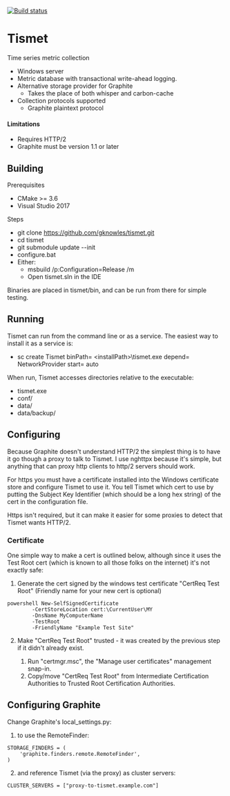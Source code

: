 <!--
Copyright Glen Knowles 2016 - 2018.
Distributed under the Boost Software License, Version 1.0.
-->

[![Build status](https://ci.appveyor.com/api/projects/status/nlcftmonh607sv3a?svg=true)
    ](https://ci.appveyor.com/project/gknowles/tismet "msvc 2017")

# Tismet

Time series metric collection

- Windows server
- Metric database with transactional write-ahead logging.
- Alternative storage provider for Graphite
  - Takes the place of both whisper and carbon-cache
- Collection protocols supported
  - Graphite plaintext protocol

#### Limitations
- Requires HTTP/2
- Graphite must be version 1.1 or later


## Building
Prerequisites
  - CMake >= 3.6
  - Visual Studio 2017

Steps
  - git clone https://github.com/gknowles/tismet.git
  - cd tismet
  - git submodule update --init
  - configure.bat
  - Either:
    - msbuild /p:Configuration=Release /m
    - Open tismet.sln in the IDE

Binaries are placed in tismet/bin, and can be run from there for simple
testing.


## Running
Tismet can run from the command line or as a service. The easiest way to
install it as a service is:
  - sc create Tismet binPath= \<installPath\>\tismet.exe depend= NetworkProvider
    start= auto

When run, Tismet accesses directories relative to the executable:
  - tismet.exe
  - conf/
  - data/
  - data/backup/


## Configuring
Because Graphite doesn't understand HTTP/2 the simplest thing is to have it go
though a proxy to talk to Tismet. I use nghttpx because it's simple, but
anything that can proxy http clients to http/2 servers should work.

For https you must have a certificate installed into the Windows certificate
store and configure Tismet to use it. You tell Tismet which cert to use by
putting the Subject Key Identifier (which should be a long hex string) of the
cert in the configuration file.

Https isn't required, but it can make it easier for some proxies to detect that
Tismet wants HTTP/2.

### Certificate
One simple way to make a cert is outlined below, although since it uses the
Test Root cert (which is known to all those folks on the internet) it's not
exactly safe:
1. Generate the cert signed by the windows test certificate "CertReq Test Root"
(Friendly name for your new cert is optional)
~~~
powershell New-SelfSignedCertificate
        -CertStoreLocation cert:\CurrentUser\MY
        -DnsName MyComputerName
        -TestRoot
        -FriendlyName "Example Test Site"
~~~

2. Make "CertReq Test Root" trusted - it was created by the previous step if
it didn't already exist.

   1. Run "certmgr.msc", the "Manage user certificates" management snap-in.
   2. Copy/move "CertReq Test Root" from Intermediate Certification Authorities
to Trusted Root Certification Authorities.


## Configuring Graphite

Change Graphite's local_settings.py:
1. to use the RemoteFinder:
~~~
STORAGE_FINDERS = (
    'graphite.finders.remote.RemoteFinder',
)
~~~

2. and reference Tismet (via the proxy) as cluster servers:
~~~
CLUSTER_SERVERS = ["proxy-to-tismet.example.com"]
~~~
